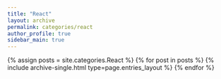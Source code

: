```yaml
---
title: "React"
layout: archive
permalink: categories/react
author_profile: true
sidebar_main: true
---
```


{% assign posts = site.categories.React %}
{% for post in posts %} {% include archive-single.html type=page.entries_layout %} {% endfor %}

